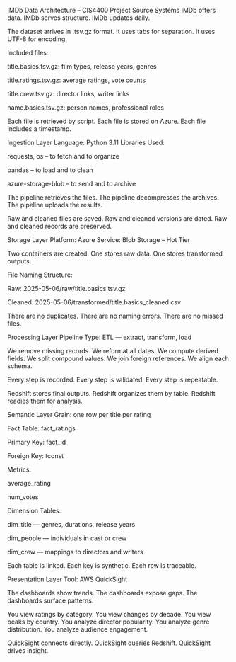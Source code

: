 IMDb Data Architecture – CIS4400 Project
Source Systems
IMDb offers data. IMDb serves structure. IMDb updates daily.

The dataset arrives in .tsv.gz format. It uses tabs for separation. It uses UTF-8 for encoding.

Included files:

title.basics.tsv.gz: film types, release years, genres

title.ratings.tsv.gz: average ratings, vote counts

title.crew.tsv.gz: director links, writer links

name.basics.tsv.gz: person names, professional roles

Each file is retrieved by script. Each file is stored on Azure. Each file includes a timestamp.

Ingestion Layer
Language: Python 3.11
Libraries Used:

requests, os – to fetch and to organize

pandas – to load and to clean

azure-storage-blob – to send and to archive

The pipeline retrieves the files. The pipeline decompresses the archives. The pipeline uploads the results.

Raw and cleaned files are saved. Raw and cleaned versions are dated. Raw and cleaned records are preserved.

Storage Layer
Platform: Azure
Service: Blob Storage – Hot Tier

Two containers are created. One stores raw data. One stores transformed outputs.

File Naming Structure:

Raw: 2025-05-06/raw/title.basics.tsv.gz

Cleaned: 2025-05-06/transformed/title.basics_cleaned.csv

There are no duplicates. There are no naming errors. There are no missed files.

Processing Layer
Pipeline Type: ETL — extract, transform, load

We remove missing records. We reformat all dates. We compute derived fields.
We split compound values. We join foreign references. We align each schema.

Every step is recorded. Every step is validated. Every step is repeatable.

Redshift stores final outputs. Redshift organizes them by table. Redshift readies them for analysis.

Semantic Layer
Grain: one row per title per rating

Fact Table: fact_ratings

Primary Key: fact_id

Foreign Key: tconst

Metrics:

average_rating

num_votes

Dimension Tables:

dim_title — genres, durations, release years

dim_people — individuals in cast or crew

dim_crew — mappings to directors and writers

Each table is linked. Each key is synthetic. Each row is traceable.

Presentation Layer
Tool: AWS QuickSight

The dashboards show trends. The dashboards expose gaps. The dashboards surface patterns.

You view ratings by category. You view changes by decade. You view peaks by country.
You analyze director popularity. You analyze genre distribution. You analyze audience engagement.

QuickSight connects directly. QuickSight queries Redshift. QuickSight drives insight.

